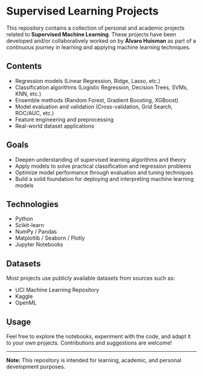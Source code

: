 # Supervised Learning Projects

This repository contains a collection of personal and academic projects related to **Supervised Machine Learning**. These projects have been developed and/or collaboratively worked on by **Álvaro Huisman** as part of a continuous journey in learning and applying machine learning techniques.

## Contents

- Regression models (Linear Regression, Ridge, Lasso, etc.)
- Classification algorithms (Logistic Regression, Decision Trees, SVMs, KNN, etc.)
- Ensemble methods (Random Forest, Gradient Boosting, XGBoost)
- Model evaluation and validation (Cross-validation, Grid Search, ROC/AUC, etc.)
- Feature engineering and preprocessing
- Real-world dataset applications

## Goals

- Deepen understanding of supervised learning algorithms and theory
- Apply models to solve practical classification and regression problems
- Optimize model performance through evaluation and tuning techniques
- Build a solid foundation for deploying and interpreting machine learning models

## Technologies

- Python
- Scikit-learn
- NumPy / Pandas
- Matplotlib / Seaborn / Plotly
- Jupyter Notebooks

## Datasets

Most projects use publicly available datasets from sources such as:
- UCI Machine Learning Repository
- Kaggle
- OpenML

## Usage

Feel free to explore the notebooks, experiment with the code, and adapt it to your own projects. Contributions and suggestions are welcome!

---

**Note:** This repository is intended for learning, academic, and personal development purposes.
